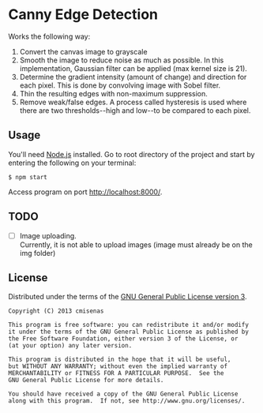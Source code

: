 # Canny Edge Detection

Works the following way:

1. Convert the canvas image to grayscale
2. Smooth the image to reduce noise as much as possible. 
In this implementation, Gaussian filter can be applied (max kernel size is 21).
3. Determine the gradient intensity (amount of change) and direction for each pixel.
This is done by convolving image with Sobel filter.
4. Thin the resulting edges with non-maximum suppression.
5. Remove weak/false edges. 
A process called hysteresis is used where there are two thresholds--high and low--to be compared to each pixel.

## Usage

You'll need [Node.js](http://nodejs.org/) installed.
Go to root directory of the project and start by entering the following on your terminal:
```
$ npm start
```
Access program on port [http://localhost:8000/](http://localhost:8000/).

## TODO

- [ ] Image uploading.<br />
Currently, it is not able to upload images (image must already be on the img folder)


## License

Distributed under the terms of the [GNU General Public License version 3](http://www.gnu.org/copyleft/gpl.html).

```
Copyright (C) 2013 cmisenas 

This program is free software: you can redistribute it and/or modify
it under the terms of the GNU General Public License as published by
the Free Software Foundation, either version 3 of the License, or
(at your option) any later version.

This program is distributed in the hope that it will be useful,
but WITHOUT ANY WARRANTY; without even the implied warranty of
MERCHANTABILITY or FITNESS FOR A PARTICULAR PURPOSE.  See the
GNU General Public License for more details.

You should have received a copy of the GNU General Public License
along with this program.  If not, see http://www.gnu.org/licenses/.
```
